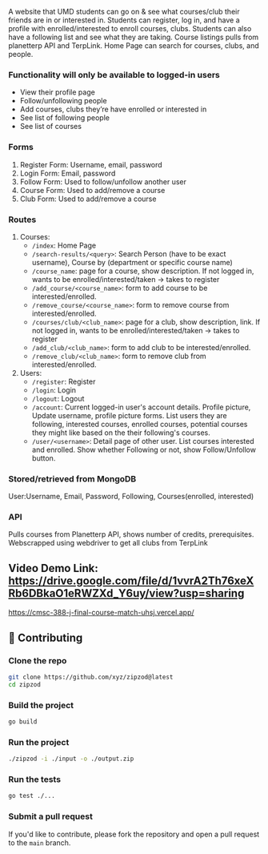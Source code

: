 A website that UMD students can go on & see what courses/club their friends are in or interested in. Students can register, log in, and have a profile with enrolled/interested to enroll courses, clubs. Students can also have a following list and see what they are taking. Course listings pulls from planetterp API and TerpLink. Home Page can search for courses, clubs, and people.

### Functionality will only be available to logged-in users
- View their profile page
- Follow/unfollowing people
- Add courses, clubs they’re have enrolled or interested in
- See list of following people
- See list of courses

### Forms
1. Register Form: Username, email, password 
2. Login Form: Email, password 
3. Follow Form: Used to follow/unfollow another user
4. Course Form: Used to add/remove a course
5. Club Form: Used to add/remove a course

### Routes
1. Courses:
    - `/index`: Home Page
    - `/search-results/<query>`: Search Person (have to be exact username), Course by (department or specific course name)
    - `/course_name`: page for a course, show description. If not logged in, wants to be enrolled/interested/taken → takes to register
    - `/add_course/<course_name>`: form to add course to be interested/enrolled.
    - `/remove_course/<course_name>`: form to remove course from interested/enrolled.
    - `/courses/club/<club_name>`: page for a club, show description, link. If not logged in, wants to be enrolled/interested/taken → takes to register
    - `/add_club/<club_name>`: form to add club to be interested/enrolled.
    - `/remove_club/<club_name>`: form to remove club from interested/enrolled.
2. Users: 
    - `/register`: Register
    - `/login`: Login
    - `/logout`: Logout
    - `/account`: Current logged-in user's account details. Profile picture, Update username, profile picture forms. List users they are following, interested courses, enrolled courses, potential courses they might like based on the their following's courses. 
    - `/user/<username>`: Detail page of other user. List courses interested and enrolled. Show whether Following or not, show Follow/Unfollow button.

### Stored/retrieved from MongoDB
User:Username, Email, Password, Following, Courses(enrolled, interested)

### API
Pulls courses from Planetterp API, shows number of credits, prerequisites. Webscrapped using webdriver to get all clubs from TerpLink

## Video Demo Link: https://drive.google.com/file/d/1vvrA2Th76xeXRb6DBkaO1eRWZXd_Y6uy/view?usp=sharing

https://cmsc-388-j-final-course-match-uhsj.vercel.app/


## 🤝 Contributing

### Clone the repo

```bash
git clone https://github.com/xyz/zipzod@latest
cd zipzod
```

### Build the project

```bash
go build
```

### Run the project

```bash
./zipzod -i ./input -o ./output.zip
```

### Run the tests

```bash
go test ./...
```

### Submit a pull request

If you'd like to contribute, please fork the repository and open a pull request to the `main` branch.



